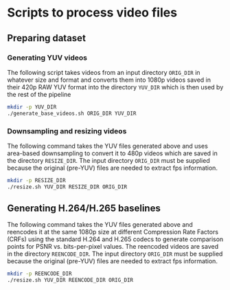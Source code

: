 # Scripts to process video files 

## Preparing dataset
### Generating YUV videos
The following script takes videos from an input directory `ORIG_DIR` in whatever size and format and converts them into 1080p videos saved in their 420p RAW YUV format into the directory `YUV_DIR` which is then used by the rest of the pipeline
```bash
mkdir -p YUV_DIR
./generate_base_videos.sh ORIG_DIR YUV_DIR
```

### Downsampling and resizing videos
The following command takes the YUV files generated above and uses area-based downsampling to convert it to 480p videos which are saved in the directory `RESIZE_DIR`. The input directory `ORIG_DIR` must be supplied because the original (pre-YUV) files are needed to extract fps information.
```bash
mkdir -p RESIZE_DIR
./resize.sh YUV_DIR RESIZE_DIR ORIG_DIR
```

## Generating H.264/H.265 baselines
The following command takes the YUV files generated above and reencodes it at the same 1080p size at different Compression Rate Factors (CRFs) using the standard H.264 and H.265 codecs to generate comparison points for PSNR vs. bits-per-pixel values. The reencoded videos are saved in the directory `REENCODE_DIR`. The input directory `ORIG_DIR` must be supplied because the original (pre-YUV) files are needed to extract fps information.
```bash
mkdir -p REENCODE_DIR
./resize.sh YUV_DIR REENCODE_DIR ORIG_DIR
```
